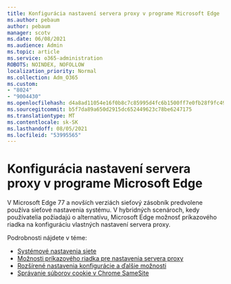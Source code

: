 ```yaml
---
title: Konfigurácia nastavení servera proxy v programe Microsoft Edge
ms.author: pebaum
author: pebaum
manager: scotv
ms.date: 06/08/2021
ms.audience: Admin
ms.topic: article
ms.service: o365-administration
ROBOTS: NOINDEX, NOFOLLOW
localization_priority: Normal
ms.collection: Adm_O365
ms.custom:
- "8024"
- "9004430"
ms.openlocfilehash: d4a8ad11054e16f0b8c7c85995d4fc6b1500ff7e0fb28f9fc495b7cff07dbb2e
ms.sourcegitcommit: b5f7da89a650d2915dc652449623c78be6247175
ms.translationtype: MT
ms.contentlocale: sk-SK
ms.lasthandoff: 08/05/2021
ms.locfileid: "53995565"
---
```

# <a name="use-command-line-options-to-configure-proxy-settings-in-microsoft-edge"></a>Konfigurácia nastavení servera proxy v programe Microsoft Edge

V Microsoft Edge 77 a novších verziách sieťový zásobník predvolene používa sieťové nastavenia systému. V hybridných scenároch, kedy používatelia požiadajú o alternatívu, Microsoft Edge možnosť príkazového riadka na konfiguráciu vlastných nastavení servera proxy. 

Podrobnosti nájdete v téme:

- [Systémové nastavenia siete](/deployedge/edge-learnmore-cmdline-options-proxy-settings#system-network-settings)
- [Možnosti príkazového riadka pre nastavenia servera proxy](/deployedge/edge-learnmore-cmdline-options-proxy-settings#system-network-settings)
- [Rozšírené nastavenia konfigurácie a ďalšie možnosti](https://go.microsoft.com/fwlink/?linkid=2134293)
- [Správanie súborov cookie v Chrome SameSite](/office365/troubleshoot/miscellaneous/chrome-behavior-affects-applications)
